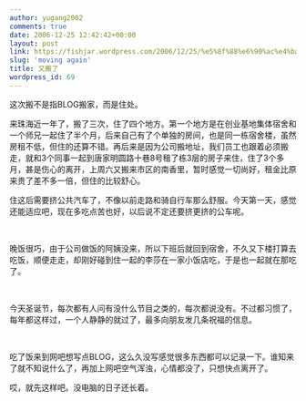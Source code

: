 ```yaml
---
author: yugang2002
comments: true
date: 2006-12-25 12:42:42+00:00
layout: post
link: https://fishjar.wordpress.com/2006/12/25/%e5%8f%88%e6%90%ac%e4%ba%86/
slug: 'moving again'
title: 又搬了
wordpress_id: 69
---
```


这次搬不是指BLOG搬家，而是住处。




来珠海近一年了，搬了三次，住了四个地方。第一个地方是在创业基地集体宿舍和一个师兄一起住了半个月，后来自己有了个单独的房间，也是同一栋宿舍楼，虽然房租不低，但住的还算不错。再后来是因为公司搬地址，我们员工也跟着必须搬走，就和3个同事一起到唐家明圆路十巷8号租了栋3层的房子来住，住了3个多月，甚是伤心的离开，上周六又搬来市区的南香里，暂时感觉一切尚好，租金比原来贵了差不多一倍，但住的比较舒心。




住这后需要挤公共汽车了，不像以前走路和骑自行车那么舒服。今天第一天，感觉还能适应吧，现在多吃点苦也好，以后说不定还要挤更挤的公车呢。




 




晚饭很巧，由于公司做饭的阿姨没来，所以下班后就回到宿舍，不久又下楼打算去吃饭，顺便走走，却刚好碰到住一起的李莎在一家小饭店吃，于是也一起就在那吃了。




 




今天圣诞节，每次都有人问有没什么节目之类的，每次都说没有。不过都习惯了，每年都这样过，一个人静静的就过了，最多向朋友发几条祝福的信息。




 




吃了饭来到网吧想写点BLOG，这么久没写感觉很多东西都可以记录一下。谁知来了就不知说什么了，再加上网吧空气浑浊，心情都没了，只想快点离开了。




哎，就先这样吧。没电脑的日子还长着。
